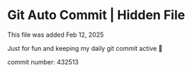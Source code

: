 # Git Auto Commit | Hidden File

This file was added Feb 12, 2025

Just for fun and keeping my daily git commit active 🤪

commit number: 432513
